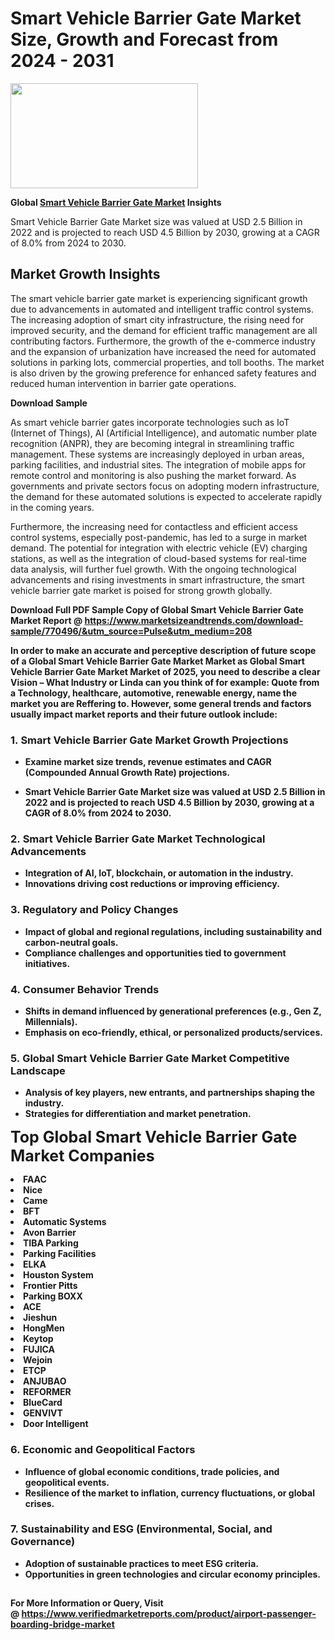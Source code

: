 <H1>Smart Vehicle Barrier Gate Market Size, Growth and Forecast from 2024 - 2031</H1><img class="aligncenter size-medium wp-image-584254" src="https://thirdeyenews.in/wp-content/uploads/2024/09/Global-Market-Research-300x168.jpeg" alt="" width="300" height="168" /><p><strong>Global&nbsp;<a href="https://www.marketsizeandtrends.com/download-sample/770496/&amp;utm_source=Pulse&amp;utm_medium=208">Smart Vehicle Barrier Gate Market</a> Insights</strong></p><p>Smart Vehicle Barrier Gate Market size was valued at USD 2.5 Billion in 2022 and is projected to reach USD 4.5 Billion by 2030, growing at a CAGR of 8.0% from 2024 to 2030.</p><p><h2>Market Growth Insights</h2> <p>The smart vehicle barrier gate market is experiencing significant growth due to advancements in automated and intelligent traffic control systems. The increasing adoption of smart city infrastructure, the rising need for improved security, and the demand for efficient traffic management are all contributing factors. Furthermore, the growth of the e-commerce industry and the expansion of urbanization have increased the need for automated solutions in parking lots, commercial properties, and toll booths. The market is also driven by the growing preference for enhanced safety features and reduced human intervention in barrier gate operations.</p> <p><strong>Download Sample</strong></p> <p>As smart vehicle barrier gates incorporate technologies such as IoT (Internet of Things), AI (Artificial Intelligence), and automatic number plate recognition (ANPR), they are becoming integral in streamlining traffic management. These systems are increasingly deployed in urban areas, parking facilities, and industrial sites. The integration of mobile apps for remote control and monitoring is also pushing the market forward. As governments and private sectors focus on adopting modern infrastructure, the demand for these automated solutions is expected to accelerate rapidly in the coming years.</p> <p>Furthermore, the increasing need for contactless and efficient access control systems, especially post-pandemic, has led to a surge in market demand. The potential for integration with electric vehicle (EV) charging stations, as well as the integration of cloud-based systems for real-time data analysis, will further fuel growth. With the ongoing technological advancements and rising investments in smart infrastructure, the smart vehicle barrier gate market is poised for strong growth globally.</p> <p><strong></p><p><span class=""><strong>Download Full PDF Sample Copy of Global Smart Vehicle Barrier Gate Market Report</strong> @ <a href="https://www.marketsizeandtrends.com/download-sample/770496/&amp;utm_source=Pulse&amp;utm_medium=208" target="_blank">https://www.marketsizeandtrends.com/download-sample/770496/&amp;utm_source=Pulse&amp;utm_medium=208</a></span></p><p>In order to make an accurate and perceptive description of future scope of a Global&nbsp;Smart Vehicle Barrier Gate Market Market as Global&nbsp;Smart Vehicle Barrier Gate Market Market of 2025, you need to describe a clear Vision &ndash; What Industry or Linda can you think of for example: Quote from a Technology, healthcare, automotive, renewable energy, name the market you are Reffering to. However, some general trends and factors usually impact market reports and their future outlook include:</p><h3>1.&nbsp;<strong>Smart Vehicle Barrier Gate Market Growth Projections</strong></h3><ul><li>Examine market size trends, revenue estimates and CAGR (Compounded Annual Growth Rate) projections.</li><li><p>Smart Vehicle Barrier Gate Market size was valued at USD 2.5 Billion in 2022 and is projected to reach USD 4.5 Billion by 2030, growing at a CAGR of 8.0% from 2024 to 2030.</p></li></ul><h3>2.&nbsp;<strong>Smart Vehicle Barrier Gate Market Technological Advancements</strong></h3><ul><li>Integration of AI, IoT, blockchain, or automation in the industry.</li><li>Innovations driving cost reductions or improving efficiency.</li></ul><h3>3.&nbsp;<strong>Regulatory and Policy Changes</strong></h3><ul><li>Impact of global and regional regulations, including sustainability and carbon-neutral goals.</li><li>Compliance challenges and opportunities tied to government initiatives.</li></ul><h3>4.&nbsp;<strong>Consumer Behavior Trends</strong></h3><ul><li>Shifts in demand influenced by generational preferences (e.g., Gen Z, Millennials).</li><li>Emphasis on eco-friendly, ethical, or personalized products/services.</li></ul><h3>5.&nbsp;<strong>Global Smart Vehicle Barrier Gate Market Competitive Landscape</strong></h3><ul><li>Analysis of key players, new entrants, and partnerships shaping the industry.</li><li>Strategies for differentiation and market penetration.</li></ul><p data-pm-slice="1 1 []"><span style="color: inherit; font-family: inherit; font-size: 25px;">Top Global Smart Vehicle Barrier Gate Market Companies</span></p><div class="" data-test-id=""><p><li>FAAC</li><li> Nice</li><li> Came</li><li> BFT</li><li> Automatic Systems</li><li> Avon Barrier</li><li> TIBA Parking</li><li> Parking Facilities</li><li> ELKA</li><li> Houston System</li><li> Frontier Pitts</li><li> Parking BOXX</li><li> ACE</li><li> Jieshun</li><li> HongMen</li><li> Keytop</li><li> FUJICA</li><li> Wejoin</li><li> ETCP</li><li> ANJUBAO</li><li> REFORMER</li><li> BlueCard</li><li> GENVIVT</li><li> Door Intelligent</li></p></div><h3>6.&nbsp;<strong>Economic and Geopolitical Factors</strong></h3><ul><li>Influence of global economic conditions, trade policies, and geopolitical events.</li><li>Resilience of the market to inflation, currency fluctuations, or global crises.</li></ul><h3>7.&nbsp;<strong>Sustainability and ESG (Environmental, Social, and Governance)</strong></h3><ul><li>Adoption of sustainable practices to meet ESG criteria.</li><li>Opportunities in green technologies and circular economy principles.</li></ul><h2><strong style="font-size: 14px;">For More Information or Query, Visit @&nbsp;</strong><a style="background-color: #ffffff; font-size: 14px;" href="https://www.marketsizeandtrends.com/report/smart-vehicle-barrier-gate-market/" target="_blank">https://www.verifiedmarketreports.com/product/airport-passenger-boarding-bridge-market</a></h2>
